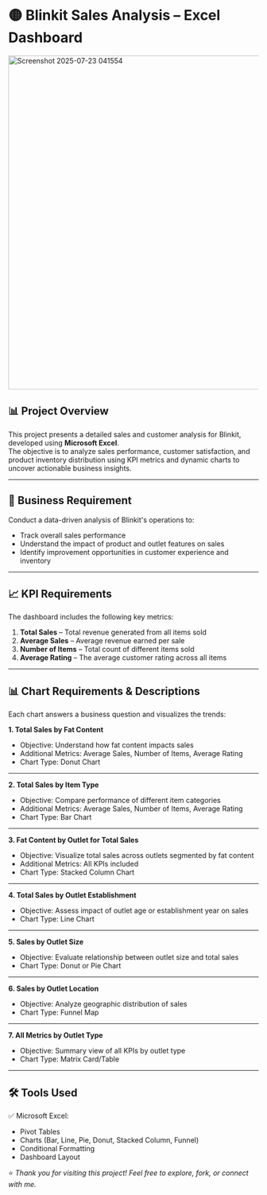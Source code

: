 # 🟡 Blinkit Sales Analysis – Excel Dashboard

<img width="1276" height="672" alt="Screenshot 2025-07-23 041554" src="https://github.com/user-attachments/assets/b1ed719f-e84c-4021-aa0a-1f803f465421" />

## 📊 Project Overview
This project presents a detailed sales and customer analysis for Blinkit, developed using **Microsoft Excel**.  
The objective is to analyze sales performance, customer satisfaction, and product inventory distribution using KPI metrics and dynamic charts to uncover actionable business insights.

---

## 📌 Business Requirement
Conduct a data-driven analysis of Blinkit's operations to:
- Track overall sales performance
- Understand the impact of product and outlet features on sales
- Identify improvement opportunities in customer experience and inventory

---

## 📈 KPI Requirements
The dashboard includes the following key metrics:
1. **Total Sales** – Total revenue generated from all items sold
2. **Average Sales** – Average revenue earned per sale
3. **Number of Items** – Total count of different items sold
4. **Average Rating** – The average customer rating across all items

---

## 📊 Chart Requirements & Descriptions
Each chart answers a business question and visualizes the trends:

**1. Total Sales by Fat Content**  
- Objective: Understand how fat content impacts sales  
- Additional Metrics: Average Sales, Number of Items, Average Rating  
- Chart Type: Donut Chart

---

**2. Total Sales by Item Type**  
- Objective: Compare performance of different item categories  
- Additional Metrics: Average Sales, Number of Items, Average Rating  
- Chart Type: Bar Chart

---

**3. Fat Content by Outlet for Total Sales**  
- Objective: Visualize total sales across outlets segmented by fat content  
- Additional Metrics: All KPIs included  
- Chart Type: Stacked Column Chart

---

**4. Total Sales by Outlet Establishment**  
- Objective: Assess impact of outlet age or establishment year on sales  
- Chart Type: Line Chart

---

**5. Sales by Outlet Size**  
- Objective: Evaluate relationship between outlet size and total sales  
- Chart Type: Donut or Pie Chart

---

**6. Sales by Outlet Location**  
- Objective: Analyze geographic distribution of sales  
- Chart Type: Funnel Map

---

**7. All Metrics by Outlet Type**  
- Objective: Summary view of all KPIs by outlet type  
- Chart Type: Matrix Card/Table

---

## 🛠 Tools Used
✅ Microsoft Excel:
- Pivot Tables
- Charts (Bar, Line, Pie, Donut, Stacked Column, Funnel)
- Conditional Formatting
- Dashboard Layout

⭐ *Thank you for visiting this project! Feel free to explore, fork, or connect with me.*  
